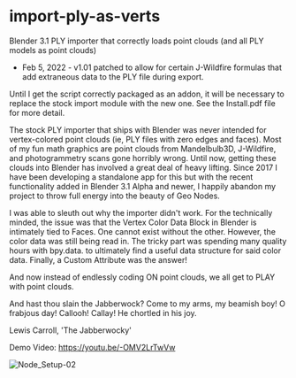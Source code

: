 # import-ply-as-verts
Blender 3.1 PLY importer that correctly loads point clouds (and all PLY models as point clouds)

* Feb 5, 2022 - v1.01 patched to allow for certain J-Wildfire formulas that add extraneous data to the PLY file during export.

Until I get the script correctly packaged as an addon, it will be necessary to replace the stock import module with the new one.  See the Install.pdf file for more detail.

The stock PLY importer that ships with Blender was never intended for vertex-colored point clouds (ie, PLY files with zero edges and faces). Most of my fun math graphics are point clouds from Mandelbulb3D, J-Wildfire, and photogrammetry scans gone horribly wrong. Until now, getting these clouds into Blender has involved a great deal of heavy lifting.
Since 2017 I have been developing a standalone app for this but with the recent functionality added in Blender 3.1 Alpha and newer, I happily abandon my project to throw full energy into the beauty of Geo Nodes.

I was able to sleuth out why the importer didn't work.  For the technically minded, the issue was that the Vertex Color Data Block in Blender is intimately tied to Faces.  One cannot exist without the other.  However, the color data was still being read in.  The tricky part was spending many quality hours with bpy.data. <autocomplete> to ultimately find a useful data structure for said color data.  Finally, a Custom Attribute was the answer!  
  
And now instead of endlessly coding ON point clouds, we all get to PLAY with point clouds. 

  
And hast thou slain the Jabberwock?
Come to my arms, my beamish boy!
O frabjous day! Callooh! Callay!
He chortled in his joy.

Lewis Carroll, 'The Jabberwocky'

  
  Demo Video: https://youtu.be/-OMV2LrTwVw


![Node_Setup-02](https://user-images.githubusercontent.com/24717972/152528698-3be48667-570c-4ab4-bbf7-75773cbd3582.jpg)
